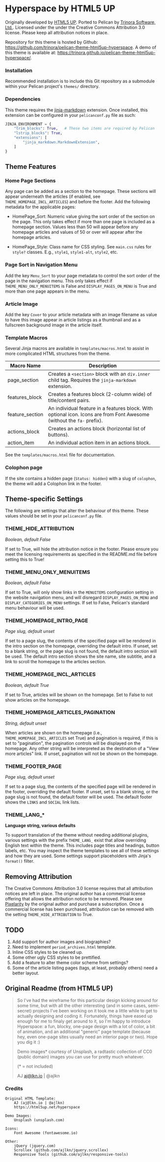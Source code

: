 Hyperspace by HTML5 UP
======================
Originally developed by [HTML5 UP](https://html5up.net/hyperspace). Ported to Pelican by [Trinora Software, Ltd.](https://trinora.software). Licensed under the under the Creative Commons Attribution 3.0 license. Please keep all attribution notices in place.

Repository for this theme is hosted by Github: https://github.com/trinora/pelican-theme-html5up-hyperspace. A demo of this theme is available at: https://trinora.github.io/pelican-theme-html5up-hyperspace/.

### Installation
Recommended installation is to include this Git repository as a submodule within your Pelican project's `themes/` directory.

### Dependencies
This theme requires the [jinja-markdown](https://pypi.org/project/jinja-markdown/) extension. Once installed, this extension can be configured in your `pelicanconf.py` file as such:

```python
JINJA_ENVIRONMENT = {
    "trim_blocks": True,   # These two items are required by Pelican
    "lstrip_blocks": True,
    "extensions": [
        "jinja_markdown.MarkdownExtension",
    ]
}
```

Theme Features
--------------
### Home Page Sections
Any page can be added as a section to the homepage. These sections will appear underneath the articles (if enabled, see `THEME_HOMEPAGE_INCL_ARTICLES`) and before the footer. Add the following metadata for the applicable pages:

* HomePage_Sort: Numeric value giving the sort order of the section on the page. This only takes effect if more than one page is included as a homepage section. Values less than 50 will appear before any homepage articles and values of 50 or over will appear after the homepage articles.

* HomePage_Style: Class name for CSS styling. See `main.css` rules for `style?` classes. E.g., `style1`, `style1-alt`, `style2`, etc.

### Page Sort in Navigation Menu
Add the key `Menu_Sort` to your page metadata to control the sort order of the page in the navigation menu. This only takes effect if `THEME_MENU_ONLY_MENUITEMS` is False and `DISPLAY_PAGES_ON_MENU` is True and more than one page appears in the menu.

### Article Image
Add the key `Cover` to your article metadata with an image filename as value to have this image appear in article listings as a thumbnail and as a fullscreen background image in the article itself.

### Template Macros
Several Jinja macros are available in `templates/macros.html` to assist in more complicated HTML structures from the theme.

Macro Name      | Description
--------------- | -----------
page_section    | Creates a `<section>` block with an `div.inner` child tag. Requires the `jinja-markdown` extension.
features_block  | Creates a features block (2-column wide) of title/content pairs.
feature_section | An individual feature in a features block. With optional icon. Icons are from Font Awesome (without the `fa-` prefix).
actions_block   | Creates an actions block (horizontal list of buttons).
action_item     | An individual action item in an actions block.

See the `templates/macros.html` file for documentation.

### Colophon page
If the site contains a hidden page (`Status: hidden`) with a slug of `colophon`, the theme will add a Colophon link in the footer.

Theme-specific Settings
-----------------------
The following are settings that alter the behaviour of this theme. These values should be set in your `pelicanconf.py` file.

### THEME_HIDE_ATTRIBUTION
*Boolean, default False*

If set to True, will hide the attribution notice in the footer. Please ensure you meet the licensing requirements as specified in the README.md file before setting this to True!

### THEME_MENU_ONLY_MENUITEMS
*Boolean, default False*

If set to True, will only show links in the `MENUITEMS` configuration setting in the website navigation menu, and will disregard `DISPLAY_PAGES_ON_MENU` and `DISPLAY_CATEGORIES_ON_MENU` settings. If set to False, Pelican's standard menu behaviour will be used.

### THEME_HOMEPAGE_INTRO_PAGE
*Page slug, default unset*

If set to a page slug, the contents of the specified page will be rendered in the intro section on the homepage, overriding the default intro. If unset, set to a blank string, or the page slug is not found, the default intro section will be used. The default intro section shows the site name, site subtitle, and a link to scroll the homepage to the articles section.

### THEME_HOMEPAGE_INCL_ARTICLES
*Boolean, default True*

If set to True, articles will be shown on the homepage. Set to False to not show articles on the homepage.

### THEME_HOMEPAGE_ARTICLES_PAGINATION
*String, default unset*

When articles are shown on the homepage (i.e., `THEME_HOMEPAGE_INCL_ARTICLES` set True) and pagination is required, if this is set to "pagination", the pagination controls will be displayed on the homepage. Any other string will be interpreted as the destination of a "View more articles" link. If unset, pagination will not be shown on the homepage.

### THEME_FOOTER_PAGE
*Page slug, default unset*

If set to a page slug, the contents of the specified page will be rendered in the footer, overriding the default footer. If unset, set to a blank string, or the page slug is not found, the default footer will be used. The default footer shows the `LINKS` and `SOCIAL` link lists.

### THEME_LANG_*
**Language string, various defaults**

To support translation of the theme without needing additional plugins, various settings with the prefix `THEME_LANG_` exist that allow overriding English text within the theme. This includes page titles and headings, button labels, etc. You may inspect the theme templates to see all of these settings and how they are used. Some settings support placeholders with Jinja's `format()` filter.

## Removing Attribution
The Creative Commons Attribution 3.0 license requires that all attribution notices are left in place. The original author has a commercial license offering that allows the attribution notice to be removed. Please see [Pixelarity](https://pixelarity.com/) by the original author and purchase a subscription. Once a commercial license has been purchased, attribution can be removed with the setting `THEME_HIDE_ATTRIBUTION` to True.

## TODO
1. Add support for author images and biographies? 
2. Need to implement `period_archives.html` template.
3. Inline CSS styles to be cleaned up.
4. Some other ugly CSS styles to be prettified.
5. Add a feature to alter theme color scheme from settings?
6. Some of the article listing pages (tags, at least, probably others) need a better layout. 

## Original Readme (from HTML5 UP)
> So I've had the wireframe for this particular design kicking around for some time, but with all
> the other interesting (and in some cases, semi-secret) projects I've been working on it took me
> a little while to get to actually designing and coding it. Fortunately, things have eased up
> enough for me to finaly get around to it, so I'm happy to introduce Hyperspace: a fun, blocky,
> one-page design with a lot of color, a bit of animation, and an additional "generic" page template
> (because hey, even one-page sites usually need an interior page or two). Hope you dig it :)
>
> Demo images* courtesy of Unsplash, a radtastic collection of CC0 (public domain) images
> you can use for pretty much whatever.
>
> (* = not included)
>
> AJ
> aj@lkn.io | @ajlkn


### Credits
    Original HTML Template:
        AJ (aj@lkn.io | @ajlkn)
        https://html5up.net/hyperspace

	Demo Images:
		Unsplash (unsplash.com)

	Icons:
		Font Awesome (fontawesome.io)

	Other:
		jQuery (jquery.com)
		Scrollex (github.com/ajlkn/jquery.scrollex)
		Responsive Tools (github.com/ajlkn/responsive-tools)
